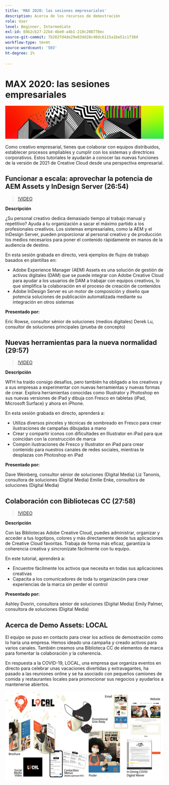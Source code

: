 ```yaml
---
title: 'MAX 2020: las sesiones empresariales'
description: Acerca de los recursos de demostración
role: User
level: Beginner, Intermediate
exl-id: 68b2cb27-22b4-4be0-a4b1-210c208778ec
source-git-commit: 7b202fd4de29e83dd28c40dc6115a1be51c1f384
workflow-type: tm+mt
source-wordcount: '503'
ht-degree: 1%

---
```


# MAX 2020: las sesiones empresariales

![Imagen de héroe de Max 2020](../assets/MAX2020.jpg)

Como creativo empresarial, tienes que colaborar con equipos distribuidos, establecer procesos ampliables y cumplir con los sistemas y directrices corporativos. Estos tutoriales le ayudarán a conocer las nuevas funciones de la versión de 2021 de Creative Cloud desde una perspectiva empresarial.

## Funcionar a escala: aprovechar la potencia de AEM Assets y InDesign Server (26:54)

>[!VIDEO](https://video.tv.adobe.com/v/327112?hidetitle=true)

**Descripción**

¿Su personal creativo dedica demasiado tiempo al trabajo manual y repetitivo? Ayuda a tu organización a sacar el máximo partido a los profesionales creativos. Los sistemas empresariales, como la AEM y el InDesign Server, pueden proporcionar al personal creativo y de producción los medios necesarios para poner el contenido rápidamente en manos de la audiencia de destino.

En esta sesión grabada en directo, verá ejemplos de flujos de trabajo basados en plantillas en:
* Adobe Experience Manager (AEM) Assets es una solución de gestión de activos digitales (DAM) que se puede integrar con Adobe Creative Cloud para ayudar a los usuarios de DAM a trabajar con equipos creativos, lo que simplifica la colaboración en el proceso de creación de contenidos
* Adobe InDesign Server es un motor de composición y diseño que potencia soluciones de publicación automatizada mediante su integración en otros sistemas

**Presentado por:**

Eric Rowse, consultor sénior de soluciones (medios digitales) Derek Lu, consultor de soluciones principales (prueba de concepto)

## Nuevas herramientas para la nueva normalidad (29:57)

>[!VIDEO](https://video.tv.adobe.com/v/328232?hidetitle=true)

**Descripción**

WFH ha traído consigo desafíos, pero también ha obligado a los creativos y a sus empresas a experimentar con nuevas herramientas y nuevas formas de crear. Explora herramientas conocidas como Illustrator y Photoshop en sus nuevas versiones de iPad y dibuja con Fresco en tabletas (iPad, Microsoft Surface) y ahora en iPhone.

En esta sesión grabada en directo, aprenderá a:
* Utiliza diversos pinceles y técnicas de sombreado en Fresco para crear ilustraciones de campañas dibujadas a mano
* Crear y compartir iconos con dificultades en Illustrator en iPad para que coincidan con la construcción de marca
* Compón ilustraciones de Fresco y Illustrator en iPad para crear contenido para nuestros canales de redes sociales, mientras te desplazas con Photoshop en iPad

**Presentado por:**

Dave Weinberg, consultor sénior de soluciones (Digital Media) Liz Tanonis, consultora de soluciones (Digital Media) Emilie Enke, consultora de soluciones (Digital Media)

## Colaboración con Bibliotecas CC (27:58)

>[!VIDEO](https://video.tv.adobe.com/v/328199?hidetitle=true)

**Descripción**

Con las Bibliotecas Adobe Creative Cloud, puedes administrar, organizar y acceder a tus logotipos, colores y más directamente desde tus aplicaciones de Creative Cloud favoritas. Trabaja de forma más eficaz, garantiza la coherencia creativa y sincronízate fácilmente con tu equipo.

En este tutorial, aprenderá a:
* Encuentre fácilmente los activos que necesita en todas sus aplicaciones creativas
* Capacita a los comunicadores de toda tu organización para crear experiencias de la marca sin perder el control

**Presentado por:**

Ashley Dvorin, consultora sénior de soluciones (Digital Media) Emily Palmer, consultora de soluciones (Digital Media)

## Acerca de Demo Assets: LOCAL

El equipo se puso en contacto para crear los activos de demostración como lo haría una empresa. Hemos ideado una campaña y creado activos para varios canales. También creamos una Biblioteca CC de elementos de marca para fomentar la colaboración y la coherencia.

En respuesta a la COVID-19, LOCAL, una empresa que organiza eventos en directo para celebrar unas vacaciones divertidas y extravagantes, ha pasado a las reuniones online y se ha asociado con pequeños camiones de comida y restaurantes locales para promocionar sus negocios y ayudarlos a mantenerse abiertos.

![Recursos de demostración LOCAL](../assets/demo_local_assets-WIP-v1.jpg)
